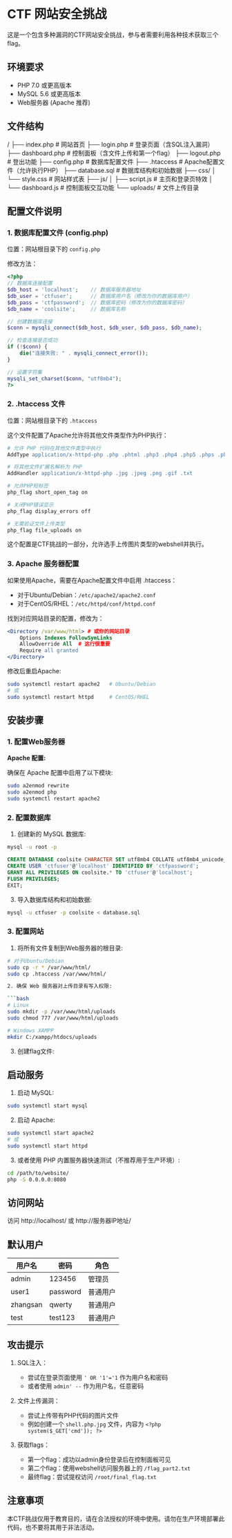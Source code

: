 # CTF 网站安全挑战

这是一个包含多种漏洞的CTF网站安全挑战，参与者需要利用各种技术获取三个flag。

## 环境要求

- PHP 7.0 或更高版本
- MySQL 5.6 或更高版本
- Web服务器 (Apache 推荐)

## 文件结构
/
├── index.php # 网站首页
├── login.php # 登录页面（含SQL注入漏洞）
├── dashboard.php # 控制面板（含文件上传和第一个flag）
├── logout.php # 登出功能
├── config.php # 数据库配置文件
├── .htaccess # Apache配置文件（允许执行PHP）
├── database.sql # 数据库结构和初始数据
├── css/
│ └── style.css # 网站样式表
├── js/
│ ├── script.js # 主页和登录页特效
│ └── dashboard.js # 控制面板交互功能
└── uploads/ # 文件上传目录

## 配置文件说明

### 1. 数据库配置文件 (config.php)

位置：网站根目录下的 `config.php`

修改方法：
```php
<?php
// 数据库连接配置
$db_host = 'localhost';    // 数据库服务器地址
$db_user = 'ctfuser';      // 数据库用户名（修改为你的数据库用户）
$db_pass = 'ctfpassword';  // 数据库密码（修改为你的数据库密码）
$db_name = 'coolsite';     // 数据库名称

// 创建数据库连接
$conn = mysqli_connect($db_host, $db_user, $db_pass, $db_name);

// 检查连接是否成功
if (!$conn) {
    die("连接失败: " . mysqli_connect_error());
}

// 设置字符集
mysqli_set_charset($conn, "utf8mb4");
?>
```

### 2. .htaccess 文件

位置：网站根目录下的 `.htaccess`

这个文件配置了Apache允许将其他文件类型作为PHP执行：

```apache
# 允许 PHP 代码在其他文件类型中执行
AddType application/x-httpd-php .php .phtml .php3 .php4 .php5 .phps .pht .phar .inc

# 将其他文件扩展名解析为 PHP
AddHandler application/x-httpd-php .jpg .jpeg .png .gif .txt

# 允许PHP短标签
php_flag short_open_tag on

# 关闭PHP错误显示
php_flag display_errors off

# 无需验证文件上传类型
php_flag file_uploads on
```

这个配置是CTF挑战的一部分，允许选手上传图片类型的webshell并执行。

### 3. Apache 服务器配置

如果使用Apache，需要在Apache配置文件中启用 .htaccess：

- 对于Ubuntu/Debian：`/etc/apache2/apache2.conf`
- 对于CentOS/RHEL：`/etc/httpd/conf/httpd.conf`

找到对应网站目录的配置，修改为：

```apache
<Directory /var/www/html> # 或你的网站目录
    Options Indexes FollowSymLinks
    AllowOverride All  # 这行很重要
    Require all granted
</Directory>
```

修改后重启Apache:
```bash
sudo systemctl restart apache2   # Ubuntu/Debian
# 或
sudo systemctl restart httpd     # CentOS/RHEL
```

## 安装步骤

### 1. 配置Web服务器

**Apache 配置:**

确保在 Apache 配置中启用了以下模块:
```bash
sudo a2enmod rewrite
sudo a2enmod php
sudo systemctl restart apache2
```

### 2. 配置数据库

1. 创建新的 MySQL 数据库:

```bash
mysql -u root -p
```

```sql
CREATE DATABASE coolsite CHARACTER SET utf8mb4 COLLATE utf8mb4_unicode_ci;
CREATE USER 'ctfuser'@'localhost' IDENTIFIED BY 'ctfpassword';
GRANT ALL PRIVILEGES ON coolsite.* TO 'ctfuser'@'localhost';
FLUSH PRIVILEGES;
EXIT;
```

3. 导入数据库结构和初始数据:

```bash
mysql -u ctfuser -p coolsite < database.sql
```

### 3. 配置网站

1. 将所有文件复制到Web服务器的根目录:

```bash
# 对于Ubuntu/Debian
sudo cp -r * /var/www/html/
sudo cp .htaccess /var/www/html/

2. 确保 Web 服务器对上传目录有写入权限:

```bash
# Linux
sudo mkdir -p /var/www/html/uploads
sudo chmod 777 /var/www/html/uploads

# Windows XAMPP
mkdir C:/xampp/htdocs/uploads
```

3. 创建flag文件:


## 启动服务

1. 启动 MySQL:

```bash
sudo systemctl start mysql
```

2. 启动 Apache:

```bash
sudo systemctl start apache2
# 或
sudo systemctl start httpd
```

3. 或者使用 PHP 内置服务器快速测试（不推荐用于生产环境）:

```bash
cd /path/to/website/
php -S 0.0.0.0:8080
```

## 访问网站

访问 http://localhost/ 或 http://服务器IP地址/

## 默认用户

| 用户名 | 密码 | 角色 |
|-------|------|-----|
| admin | 123456 | 管理员 |
| user1 | password | 普通用户 |
| zhangsan | qwerty | 普通用户 |
| test | test123 | 普通用户 |

## 攻击提示

1. SQL注入：
   - 尝试在登录页面使用 `' OR '1'='1` 作为用户名和密码
   - 或者使用 `admin' --` 作为用户名，任意密码

2. 文件上传漏洞：
   - 尝试上传带有PHP代码的图片文件
   - 例如创建一个 `shell.php.jpg` 文件，内容为 `<?php system($_GET['cmd']); ?>`

3. 获取flags：
   - 第一个flag：成功以admin身份登录后在控制面板可见
   - 第二个flag：使用webshell访问服务器上的 `/flag_part2.txt`
   - 最终flag：尝试提权访问 `/root/final_flag.txt`

## 注意事项

本CTF挑战仅用于教育目的，请在合法授权的环境中使用。请勿在生产环境部署此代码，也不要将其用于非法活动。
